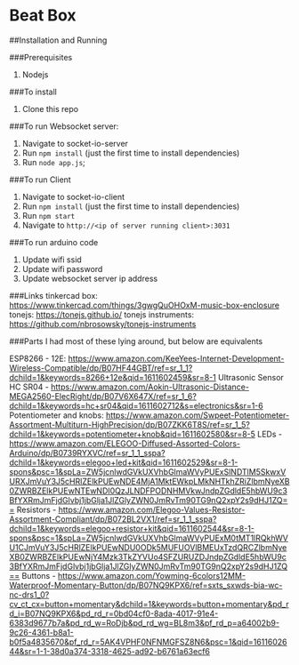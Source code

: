# Beat Box

##Installation and Running

###Prerequisites
1. Nodejs

###To install
1. Clone this repo

###To run Websocket server:
1. Navigate to socket-io-server
2. Run `npm install` (just the first time to install dependencies)
3. Run `node app.js`;

###To run Client
1. Navigate to socket-io-client
2. Run `npm install` (just the first time to install dependencies)
3. Run `npm start`
4. Navigate to `http://<ip of server running client>:3031`

###To run arduino code
1. Update wifi ssid
2. Update wifi password
3. Update websocket server ip address

###Links
tinkercad box: https://www.tinkercad.com/things/3gwgQuOHOxM-music-box-enclosure
tonejs: https://tonejs.github.io/
tonejs instruments: https://github.com/nbrosowsky/tonejs-instruments

###Parts
I had most of these lying around, but below are equivalents

ESP8266 - 12E: https://www.amazon.com/KeeYees-Internet-Development-Wireless-Compatible/dp/B07HF44GBT/ref=sr_1_1?dchild=1&keywords=8266+12e&qid=1611602459&sr=8-1
Ultrasonic Sensor HC SR04 - https://www.amazon.com/Aokin-Ultrasonic-Distance-MEGA2560-ElecRight/dp/B07V6X647X/ref=sr_1_6?dchild=1&keywords=hc+sr04&qid=1611602712&s=electronics&sr=1-6
Potentiometer and knobs: https://www.amazon.com/Swpeet-Potentiometer-Assortment-Multiturn-HighPrecision/dp/B07ZKK6T8S/ref=sr_1_5?dchild=1&keywords=potentiometer+knob&qid=1611602580&sr=8-5
LEDs - https://www.amazon.com/ELEGOO-Diffused-Assorted-Colors-Arduino/dp/B0739RYXVC/ref=sr_1_1_sspa?dchild=1&keywords=elegoo+led+kit&qid=1611602529&sr=8-1-spons&psc=1&spLa=ZW5jcnlwdGVkUXVhbGlmaWVyPUExSlNDTlM5SkwxVURXJmVuY3J5cHRlZElkPUEwNDE4MjA1MktEWkpLMkNHTkhZRiZlbmNyeXB0ZWRBZElkPUEwNTEwNDI0QzJLNDFPODNHMVkwJndpZGdldE5hbWU9c3BfYXRmJmFjdGlvbj1jbGlja1JlZGlyZWN0JmRvTm90TG9nQ2xpY2s9dHJ1ZQ==
Resistors - https://www.amazon.com/Elegoo-Values-Resistor-Assortment-Compliant/dp/B072BL2VX1/ref=sr_1_1_sspa?dchild=1&keywords=elegoo+resistor+kit&qid=1611602544&sr=8-1-spons&psc=1&spLa=ZW5jcnlwdGVkUXVhbGlmaWVyPUExM0tMT1lRQkhWVU1CJmVuY3J5cHRlZElkPUEwNDU0ODk5MUFUOVlBMEUxTzdQRCZlbmNyeXB0ZWRBZElkPUEwNjY4Mzk3TkZYVUo4SFZURUZDJndpZGdldE5hbWU9c3BfYXRmJmFjdGlvbj1jbGlja1JlZGlyZWN0JmRvTm90TG9nQ2xpY2s9dHJ1ZQ==
Buttons - https://www.amazon.com/Yowming-6colors12MM-Waterproof-Momentary-Button/dp/B07NQ9KPX6/ref=sxts_sxwds-bia-wc-nc-drs1_0?cv_ct_cx=button+momentary&dchild=1&keywords=button+momentary&pd_rd_i=B07NQ9KPX6&pd_rd_r=0bd04cf0-8ada-4017-91e4-6383d9677b7a&pd_rd_w=RoDjb&pd_rd_wg=BL8m3&pf_rd_p=a64002b9-9c26-4361-b8a1-b0f5a4835670&pf_rd_r=5AK4VPHF0NFNMGFSZ8N6&psc=1&qid=1611602644&sr=1-1-38d0a374-3318-4625-ad92-b6761a63ecf6
